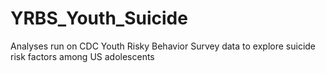 # YRBS_Youth_Suicide
Analyses run on CDC Youth Risky Behavior Survey data to explore suicide risk factors among US adolescents
